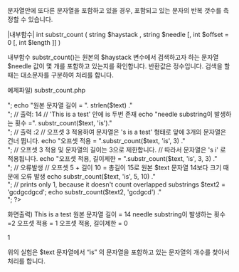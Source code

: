 
문자열안에 또다른 문자열을 포함하고 있을 경우, 포함되고 있는 문자의 반복 갯수를 측정할 수 있습니다. 

|내부함수|
int substr_count ( string $haystack , string $needle [, int $offset = 0 [, int $length ]] )

내부함수 substr_count()는 원본의 $haystack 변수에서 검색하고자 하는 문자열 $needle 값이 몇 개를 포함하고 있는지를 확인합니다. 반환값은 정수입니다. 검색을 할때는 대소문자를 구분하여 처리를 합니다.

예제파일) substr_count.php
<?php
	$text = 'This is a test';
	echo $text . "<br>";

	echo "원본 문자열 길이 = ". strlen($text) ."<br>";
	// 출력: 14

	// 'This is a test' 안에 is 두번 존재
	echo "needle substring이 발생하는 횟수 =". substr_count($text, 'is')."<br>";
	// 출력 :2
	
	// 오프셋 3 적용하여 문자열은 's is a test' 형태로 앞에 3개의 문자열은 건너 뜁니다.
	echo "오프셋 적용 = ".substr_count($text, 'is', 3) ."<br>";

	// 오프셋 3 적용 및 문자열의 길이는 3으로 제한합니다.
	// 따라서 문자열은 's i' 로 적용됩니다.
	echo "오프셋 적용, 길이제한  = ".substr_count($text, 'is', 3, 3) ."<br>";

	// 오류발생
	// 오프셋 5 + 길이 10 = 총길이 15로 원본 $text 문자열 14보다 크기 때문에 오류 발생 
	echo substr_count($text, 'is', 5, 10) ."<br>";

	// prints only 1, because it doesn't count overlapped substrings
	$text2 = 'gcdgcdgcd';
	echo substr_count($text2, 'gcdgcd') ."<br>";
?> 

화면출력)
This is a test
원본 문자열 길이 = 14
needle substring이 발생하는 횟수 =2
오프셋 적용 = 1
오프셋 적용, 길이제한 = 0

1

위의 실험은 $text 문자열에서 “is” 의 문자열을 포함하고 있는 문자열의 개수를 찾아서 처리를 합니다.
